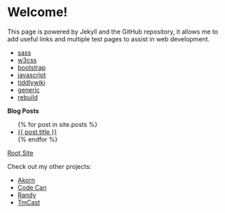 # Welcome!

This page is powered by Jekyll and the GitHub repository, it allows me to add useful links and multiple test pages to assist in web development.
* [sass](https://github.enim.ga/index/html/sass)
* [w3css](https://github.enim.ga/index/html/w3css)
* [bootstrap](https://github.enim.ga/index/html/bootstrap)
* [javascript](https://github.enim.ga/index/html/javascript)
* [tiddlywiki](https://github.enim.ga/index/html/tiddlywiki)
* [generic](https://github.enim.ga/index/html/test)
* [rebuild](https://github.enim.ga/index/html/rebuild)


**Blog Posts**
<ul>
  {% for post in site.posts %}
    <li>
      <a href="{{ post.url }}">{{ post.title }}</a>
    </li>
  {% endfor %}
</ul>

[Root Site](https://github.enim.ga/)

Check out my other projects:
* [Akorn](https://github.enim.ga/akorn)
* [Code Can](https://github.enim.ga/code-can)
* [Randy](https://github.enim.ga/randy)
* [TmCast](https://github.enim.ga/tmcast)
